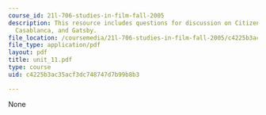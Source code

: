 ```yaml
---
course_id: 21l-706-studies-in-film-fall-2005
description: This resource includes questions for discussion on Citizen Kane was American,
  Casablanca, and Gatsby.
file_location: /coursemedia/21l-706-studies-in-film-fall-2005/c4225b3ac35acf3dc748747d7b99b8b3_unit_11.pdf
file_type: application/pdf
layout: pdf
title: unit_11.pdf
type: course
uid: c4225b3ac35acf3dc748747d7b99b8b3

---
```

None
